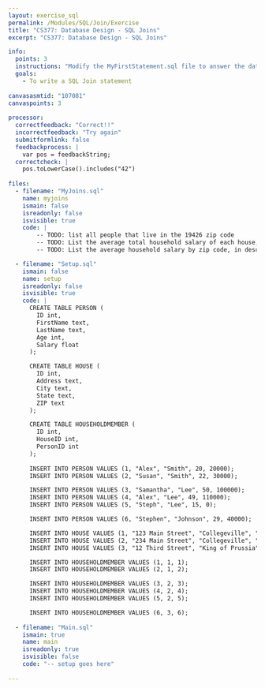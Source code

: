 ```yaml
---
layout: exercise_sql
permalink: /Modules/SQL/Join/Exercise
title: "CS377: Database Design - SQL Joins"
excerpt: "CS377: Database Design - SQL Joins"

info:
  points: 3
  instructions: "Modify the MyFirstStatement.sql file to answer the database questions below."
  goals:
    - To write a SQL Join statement
    
canvasasmtid: "107081"   
canvaspoints: 3
  
processor:  
  correctfeedback: "Correct!!" 
  incorrectfeedback: "Try again"
  submitformlink: false
  feedbackprocess: | 
    var pos = feedbackString;
  correctcheck: |
    pos.toLowerCase().includes("42")
 
files:
  - filename: "MyJoins.sql"
    name: myjoins
    ismain: false
    isreadonly: false
    isvisible: true
    code: | 
        -- TODO: list all people that live in the 19426 zip code
        -- TODO: List the average total household salary of each house, sorted in descending order by salary
        -- TODO: List the average household salary by zip code, in descending order by salary

  - filename: "Setup.sql"
    ismain: false
    name: setup
    isreadonly: false
    isvisible: true
    code: |
      CREATE TABLE PERSON (
        ID int, 
        FirstName text, 
        LastName text, 
        Age int,
        Salary float
      );

      CREATE TABLE HOUSE (
        ID int, 
        Address text, 
        City text, 
        State text,
        ZIP text
      );

      CREATE TABLE HOUSEHOLDMEMBER (
        ID int, 
        HouseID int,
        PersonID int
      );
     
      INSERT INTO PERSON VALUES (1, "Alex", "Smith", 20, 20000);
      INSERT INTO PERSON VALUES (2, "Susan", "Smith", 22, 30000);

      INSERT INTO PERSON VALUES (3, "Samantha", "Lee", 50, 100000);
      INSERT INTO PERSON VALUES (4, "Alex", "Lee", 49, 110000);
      INSERT INTO PERSON VALUES (5, "Steph", "Lee", 15, 0);

      INSERT INTO PERSON VALUES (6, "Stephen", "Johnson", 29, 40000);

      INSERT INTO HOUSE VALUES (1, "123 Main Street", "Collegeville", "PA", "19426");
      INSERT INTO HOUSE VALUES (2, "234 Main Street", "Collegeville", "PA", "19426");
      INSERT INTO HOUSE VALUES (3, "12 Third Street", "King of Prussia", "PA", "19406");

      INSERT INTO HOUSEHOLDMEMBER VALUES (1, 1, 1);
      INSERT INTO HOUSEHOLDMEMBER VALUES (2, 1, 2);

      INSERT INTO HOUSEHOLDMEMBER VALUES (3, 2, 3);
      INSERT INTO HOUSEHOLDMEMBER VALUES (4, 2, 4);
      INSERT INTO HOUSEHOLDMEMBER VALUES (5, 2, 5);

      INSERT INTO HOUSEHOLDMEMBER VALUES (6, 3, 6);
      
  - filename: "Main.sql"
    ismain: true
    name: main
    isreadonly: true
    isvisible: false
    code: "-- setup goes here"
        
---
```

